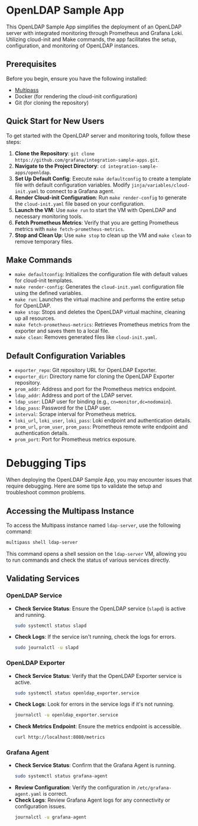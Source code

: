 # OpenLDAP Sample App

This OpenLDAP Sample App simplifies the deployment of an OpenLDAP server with integrated monitoring through Prometheus and Grafana Loki. Utilizing cloud-init and Make commands, the app facilitates the setup, configuration, and monitoring of OpenLDAP instances.

## Prerequisites

Before you begin, ensure you have the following installed:
- [Multipass](https://multipass.run/)
- Docker (for rendering the cloud-init configuration)
- Git (for cloning the repository)

## Quick Start for New Users

To get started with the OpenLDAP server and monitoring tools, follow these steps:

1. **Clone the Repository**: `git clone https://github.com/grafana/integration-sample-apps.git`.
2. **Navigate to the Project Directory**: `cd integration-sample-apps/openldap`.
3. **Set Up Default Config**: Execute `make defaultconfig` to create a template file with default configuration variables. Modify `jinja/variables/cloud-init.yaml` to connect to a Grafana agent.
4. **Render Cloud-init Configuration**: Run `make render-config` to generate the `cloud-init.yaml` file based on your configuration.
5. **Launch the VM**: Use `make run` to start the VM with OpenLDAP and necessary monitoring tools.
6. **Fetch Prometheus Metrics**: Verify that you are getting Prometheus metrics with `make fetch-prometheus-metrics`.
7. **Stop and Clean Up**: Use `make stop` to clean up the VM and `make clean` to remove temporary files.

## Make Commands

- `make defaultconfig`: Initializes the configuration file with default values for cloud-init templates.
- `make render-config`: Generates the `cloud-init.yaml` configuration file using the defined variables.
- `make run`: Launches the virtual machine and performs the entire setup for OpenLDAP.
- `make stop`: Stops and deletes the OpenLDAP virtual machine, cleaning up all resources.
- `make fetch-prometheus-metrics`: Retrieves Prometheus metrics from the exporter and saves them to a local file.
- `make clean`: Removes generated files like `cloud-init.yaml`.

## Default Configuration Variables

- `exporter_repo`: Git repository URL for OpenLDAP Exporter.
- `exporter_dir`: Directory name for cloning the OpenLDAP Exporter repository.
- `prom_addr`: Address and port for the Prometheus metrics endpoint.
- `ldap_addr`: Address and port of the LDAP server.
- `ldap_user`: LDAP user for binding (e.g., `cn=monitor,dc=nodomain`).
- `ldap_pass`: Password for the LDAP user.
- `interval`: Scrape interval for Prometheus metrics.
- `loki_url`, `loki_user`, `loki_pass`: Loki endpoint and authentication details.
- `prom_url`, `prom_user`, `prom_pass`: Prometheus remote write endpoint and authentication details.
- `prom_port`: Port for Prometheus metrics exposure.


# Debugging Tips

When deploying the OpenLDAP Sample App, you may encounter issues that require debugging. Here are some tips to validate the setup and troubleshoot common problems.

## Accessing the Multipass Instance

To access the Multipass instance named `ldap-server`, use the following command:

```bash
multipass shell ldap-server
```

This command opens a shell session on the `ldap-server` VM, allowing you to run commands and check the status of various services directly.

## Validating Services

### OpenLDAP Service
- **Check Service Status**: Ensure the OpenLDAP service (`slapd`) is active and running.
  ```bash
  sudo systemctl status slapd
  ```
- **Check Logs**: If the service isn't running, check the logs for errors.
  ```bash
  sudo journalctl -u slapd
  ```

### OpenLDAP Exporter
- **Check Service Status**: Verify that the OpenLDAP Exporter service is active.
  ```bash
  sudo systemctl status openldap_exporter.service
  ```
- **Check Logs**: Look for errors in the service logs if it's not running.
  ```bash
  journalctl -u openldap_exporter.service
  ```
- **Check Metrics Endpoint**: Ensure the metrics endpoint is accessible.
  ```bash
  curl http://localhost:8080/metrics
  ```

### Grafana Agent
- **Check Service Status**: Confirm that the Grafana Agent is running.
  ```bash
  sudo systemctl status grafana-agent
  ```
- **Review Configuration**: Verify the configuration in `/etc/grafana-agent.yaml` is correct.
- **Check Logs**: Review Grafana Agent logs for any connectivity or configuration issues.
  ```bash
  journalctl -u grafana-agent
  ```
